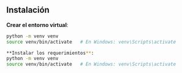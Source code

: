 ## Instalación

**Crear el entorno virtual**:
```bash
python -m venv venv
source venv/bin/activate   # En Windows: venv\Scripts\activate

**Instalar los requerimientos**:
python -m venv venv
source venv/bin/activate   # En Windows: venv\Scripts\activate
